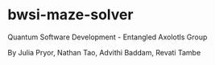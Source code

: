 # bwsi-maze-solver
Quantum Software Development - Entangled Axolotls Group

By Julia Pryor, Nathan Tao, Advithi Baddam, Revati Tambe

